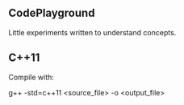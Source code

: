 CodePlayground
--------------

Little experiments written to understand concepts.

C++11
-----

Compile with:

g++ -std=c++11 <source_file> -o <output_file>

